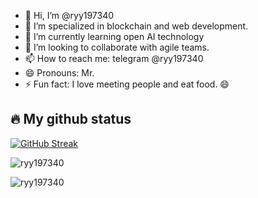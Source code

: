 - 👋 Hi, I’m @ryy197340
- 👀 I’m specialized in blockchain and web development.
- 🌱 I’m currently learning open AI technology
- 💞️ I’m looking to collaborate with agile teams.
- 📫 How to reach me: telegram @ryy197340
- 😄 Pronouns: Mr.
- ⚡ Fun fact: I love meeting people and eat food. 😄

## 🔥 My github status

[![GitHub Streak](https://streak-stats.demolab.com?user=ryy197340&theme=radical&hide_border=true&mode=weekly)](https://git.io/streak-stats)

<p><img src="https://github-readme-stats.vercel.app/api?username=ryy197340&show_icons=true&theme=radical&hide_border=true" alt="ryy197340" /></p>

<p><img src="https://github-readme-stats.vercel.app/api/top-langs/?username=ryy197340&layout=compact&theme=radical&hide_border=true" alt="ryy197340" /></p>
